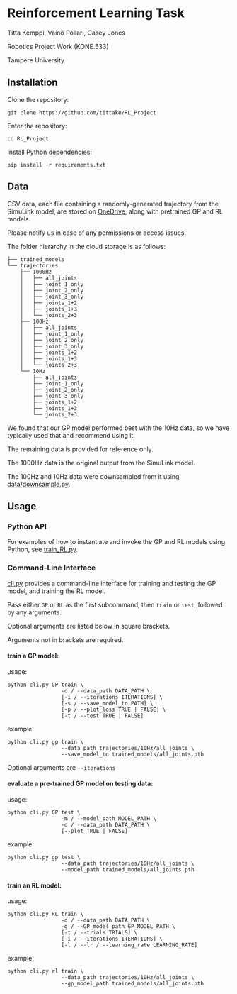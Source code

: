 # Reinforcement Learning Task

Titta Kemppi, Väinö Pollari, Casey Jones

Robotics Project Work (KONE.533)

Tampere University

## Installation

Clone the repository:

    git clone https://github.com/tittake/RL_Project

Enter the repository:

    cd RL_Project

Install Python dependencies:

    pip install -r requirements.txt

## Data

CSV data, each file containing a randomly-generated trajectory
from the SimuLink model, are stored on
[OneDrive](https://tuni-my.sharepoint.com/:f:/r/personal/casey_jones_tuni_fi/Documents/Robotics%20Project%20Work?csf=1&web=1&e=zH1AgD),
along with pretrained GP and RL models.

Please notify us in case of any permissions or access issues.

The folder hierarchy in the cloud storage is as follows:

    ├── trained_models
    └── trajectories
        ├── 1000Hz
        │   ├── all_joints
        │   ├── joint_1_only
        │   ├── joint_2_only
        │   ├── joint_3_only
        │   ├── joints_1+2
        │   ├── joints_1+3
        │   └── joints_2+3
        ├── 100Hz
        │   ├── all_joints
        │   ├── joint_1_only
        │   ├── joint_2_only
        │   ├── joint_3_only
        │   ├── joints_1+2
        │   ├── joints_1+3
        │   └── joints_2+3
        └── 10Hz
            ├── all_joints
            ├── joint_1_only
            ├── joint_2_only
            ├── joint_3_only
            ├── joints_1+2
            ├── joints_1+3
            └── joints_2+3

We found that our GP model performed best with the 10Hz data,
so we have typically used that and recommend using it.

The remaining data is provided for reference only.

The 1000Hz data is the original output from the SimuLink model.

The 100Hz and 10Hz data were downsampled from it
using [data/downsample.py](data/downsample.py).

## Usage

### Python API

For examples of how to instantiate and invoke the GP and RL models
using Python, see [train_RL.py](train_RL.py).

### Command-Line Interface

[cli.py](cli.py) provides a command-line interface for  training and testing
the GP model, and training the RL model.

Pass either `GP` or `RL` as the first subcommand,
then `train` or `test`, followed by any arguments.

Optional arguments are listed below in square brackets.

Arguments not in brackets are required.

#### train a GP model:

usage:

    python cli.py GP train \
                     -d / --data_path DATA_PATH \
                     [-i / --iterations ITERATIONS] \
                     [-s / --save_model_to PATH] \
                     [-p / --plot_loss TRUE | FALSE] \
                     [-t / --test TRUE | FALSE]

example:

    python cli.py gp train \
                     --data_path trajectories/10Hz/all_joints \
                     --save_model_to trained_models/all_joints.pth

Optional arguments are `--iterations` 

#### evaluate a pre-trained GP model on testing data:

usage:

    python cli.py GP test \
                     -m / --model_path MODEL_PATH \
                     -d / --data_path DATA_PATH \
                     [--plot TRUE | FALSE]

example:

    python cli.py gp test \
                     --data_path trajectories/10Hz/all_joints \
                     --model_path trained_models/all_joints.pth

#### train an RL model:

usage:

    python cli.py RL train \
                     -d / --data_path DATA_PATH \
                     -g / --GP_model_path GP_MODEL_PATH \
                     [-t / --trials TRIALS] \
                     [-i / --iterations ITERATIONS] \
                     [-l / --lr / --learning_rate LEARNING_RATE]

example:

    python cli.py rl train \
                     --data_path trajectories/10Hz/all_joints \
                     --gp_model_path trained_models/all_joints.pth
